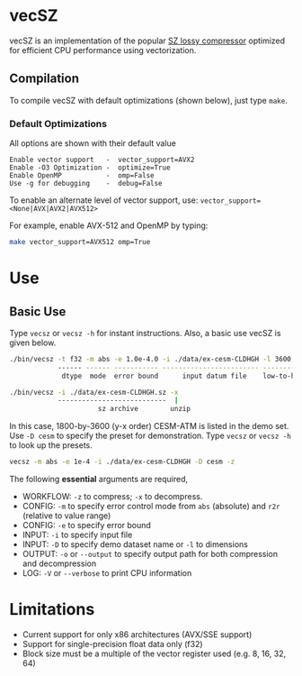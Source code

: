 # vecSZ

vecSZ is an implementation of the popular [SZ lossy compressor](https://github.com/szcompressor/SZ) optimized for efficient CPU performance using vectorization.

## Compilation

To compile vecSZ with default optimizations (shown below), just type `make`.

### Default Optimizations 
All options are shown with their default value
```
Enable vector support   -  vector_support=AVX2
Enable -O3 Optimization -  optimize=True
Enable OpenMP           -  omp=False
Use -g for debugging    -  debug=False
```

To enable an alternate level of vector support, use: `vector_support=<None|AVX|AVX2|AVX512>`

For example, enable AVX-512 and OpenMP by typing:
```bash
make vector_support=AVX512 omp=True
```

# Use
## Basic Use

Type `vecsz` or `vecsz -h` for instant instructions. Also, a basic use vecSZ is given below.

```bash
./bin/vecsz -t f32 -m abs -e 1.0e-4.0 -i ./data/ex-cesm-CLDHGH -l 3600,1800 -z
            ------ ------ ----------- ------------------------ ------------  |
             dtype  mode  error bound      input datum file    low-to-high  zip

./bin/vecsz -i ./data/ex-cesm-CLDHGH.sz -x
            ---------------------------  |
                      sz archive        unzip
```
In this case, 1800-by-3600 (y-x order) CESM-ATM is listed in the demo set. Use `-D cesm` to specify the preset for demonstration. Type `vecsz` or `vecsz -h` to look up the presets.

```bash
vecsz -m abs -e 1e-4 -i ./data/ex-cesm-CLDHGH -D cesm -z
```
The following **essential** arguments are required,

- WORKFLOW: `-z` to compress; `-x` to decompress.
- CONFIG: `-m` to specify error control mode from `abs` (absolute) and `r2r` (relative to value range)
- CONFIG: `-e` to specify error bound
- INPUT: `-i` to specify input file
- INPUT: `-D` to specify demo dataset name or `-l` to dimensions
- OUTPUT: `-o` or `--output` to specify output path for both compression and decompression
- LOG: `-V` or `--verbose` to print CPU information

# Limitations
- Current support for only x86 architectures (AVX/SSE support)
- Support for single-precision float data only (f32)
- Block size must be a multiple of the vector register used (e.g. 8, 16, 32, 64)
